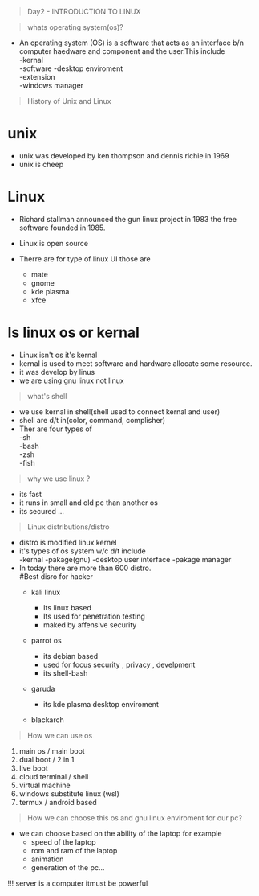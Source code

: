 >Day2 - INTRODUCTION TO LINUX


>whats operating system(os)?
+ An operating system (OS) is a software that acts as an interface b/n computer haedware and component and the user.This include<br>-kernal<br>
           -software
           -desktop enviroment<br>
           -extension<br>
           -windows manager


> History of  Unix and Linux 
   
# unix
+ unix was developed by ken thompson and  dennis richie in 1969
+ unix is cheep 
# Linux
+ Richard stallman announced the gun linux  project in 1983 the free software founded in 1985.
+ Linux is open source 

+ Therre are for  type of linux UI those are 
     + mate
     + gnome
     + kde plasma 
     + xfce

# Is linux os or kernal

+ Linux isn't os it's kernal 
+ kernal is used to meet software and hardware allocate some resource.
+ it was develop by linus 
+ we are using gnu linux not linux 
> what's shell 
+ we use kernal in shell(shell used to connect kernal and user)
+ shell are d/t in(color, command, complisher)
+ Ther are four types of <br>
                         -sh<br>
                         -bash<br>
                         -zsh<br>
                         -fish<br>

>why we use linux ?
+ its fast
+ it runs in small and old pc than another os
+ its secured ...

>Linux distributions/distro
+ distro is modified linux kernel
+ it's types of os system w/c d/t
include<br>
          -kernal
          -pakage(gnu)
          -desktop user interface 
          -pakage manager
+ In today  there are more than 600 distro.<br>
    #Best disro for hacker
    + kali linux 
        + Its linux based<br>
        + Its used for penetration testing
        + maked by affensive security
                
                 
    + parrot os 
      + its debian based 
      + used for focus security , privacy , develpment
      + its shell-bash
    + garuda 
      + its kde plasma desktop enviroment
    + blackarch

> How we can use os 
1. main os / main boot<br>
2. dual boot / 2 in 1<br>
3. live boot<br>
4. cloud terminal / shell<br>
5. virtual machine<br>
6. windows substitute linux (wsl)
7. termux / android based

> How we can choose this os and gnu linux enviroment for our pc?
   + we can choose based on the ability of the laptop for example
       + speed of the laptop
       + rom and ram of the laptop 
       + animation 
       + generation of the pc...

!!! server is a computer itmust be powerful











